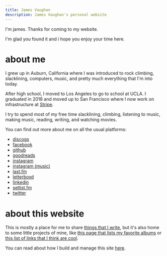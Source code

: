 ```yaml
---
title: James Vaughan
description: James Vaughan's personal website
---
```


I'm james. Thanks for coming to my website.

I'm glad you found it and i hope you enjoy your time here.

# about me

I grew up in Auburn, California
where I was introduced to rock climbing, slacklining, computers, music,
and pretty much everything that I'm into today.

After high school, I moved to Los Angeles to go to school at UCLA.
I graduated in 2018 and moved up to San Francisco where I now work on
infrastructure at [Stripe](https://stripe.com).

I try to spend most of my free time slacklining, climbing,
listening to music<span id="song"></span>,
making music, reading, writing,
and watching movies<span id="movie"></span>.

You can find out more about me on all the usual platforms:

- [discogs](https://www.discogs.com/user/jamesbvaughan/collection)
- [facebook](https://fb.com/jamesbvaughan)
- [github](https://github.com/jamesbvaughan)
- [goodreads](https://www.goodreads.com/jamesbvaughan)
- [instagram](https://www.instagram.com/jamesontheline/)
- [instagram (music)](https://www.instagram.com/jamesmakessounds/)
- [last.fm](http://www.last.fm/user/magicjamesv)
- [letterboxd](https://letterboxd.com/jamesbvaughan/)
- [linkedin](https://linkedin.com/in/jamesbvaughan)
- [setlist.fm](https://www.setlist.fm/concerts/jamesbvaughan)
- [twitter](https://twitter.com/jamesontheline)

# about this website

This is mostly a place for me to share [things that I write](/blog),
but it's also home to some little projects of mine,
like [this page that lists my favorite albums](/albums)
or [this list of links that I think are cool](/links).

You can read about how I build and manage this site
[here](/how-i-make-this-site).

<script>
  ['song', 'movie'].forEach(item =>
    fetch(`/.netlify/functions/${item}`)
      .then(r => r.text())
      .then(body => document.getElementById(item).innerHTML = ` (${body.trim()})`))
      .catch(err => console.log(err))
</script>
